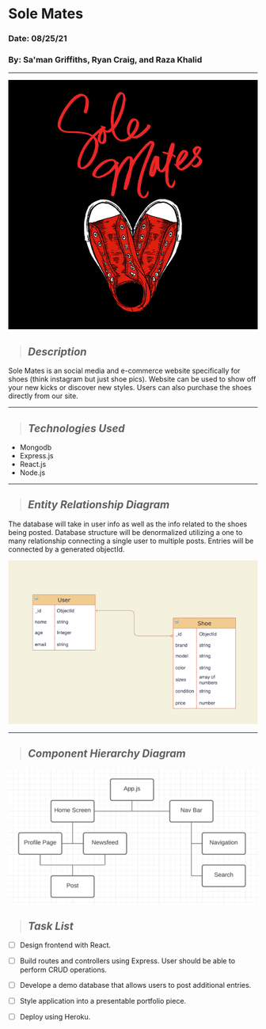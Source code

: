 # Sole Mates
### Date: 08/25/21
### By: Sa'man Griffiths, Ryan Craig, and Raza Khalid
---

![SHOES](images/red.jpeg)

>## *Description*

Sole Mates is an social media and e-commerce website specifically for shoes (think instagram but just shoe pics). Website can be used to show off your new kicks or discover new styles. Users can also purchase the shoes directly from our site.

---
>## *Technologies Used* 

* Mongodb
* Express.js
* React.js
* Node.js

---

>## *Entity Relationship Diagram*

The database will take in user info as well as the info related to the shoes being posted. Database structure will be denormalized utilizing a one to many relationship connecting a single user to multiple posts. Entries will be connected by a generated objectId. 

<img src="images/erd.png" width="725" style = "text-align:center"/>

---
>## *Component Hierarchy Diagram*

![Component Hierarchy Diagram](images/comp.png)

>## *Task List*

- [ ] Design frontend with React.
- [ ] Build routes and controllers using Express. User should be able to perform CRUD operations.
- [ ] Develope a demo database that allows users to post additional entries.
- [ ] Style application into a presentable portfolio piece.
- [ ] Deploy using Heroku.




